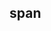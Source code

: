 ## span

<!-- UTSCOMJSON.span.description -->

<!-- UTSCOMJSON.span.compatibility -->

<!-- UTSCOMJSON.span.attribute -->

<!-- UTSCOMJSON.span.event -->

<!-- UTSCOMJSON.span.component_type -->

<!-- UTSCOMJSON.span.children -->

<!-- UTSCOMJSON.span.example -->

<!-- UTSCOMJSON.span.reference -->

